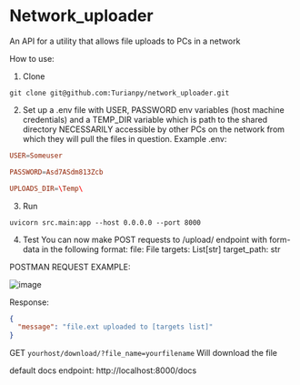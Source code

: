 # Network_uploader
An API for a utility that allows file uploads to PCs in a network

How to use:
1. Clone

```shell
git clone git@github.com:Turianpy/network_uploader.git
```

2. Set up a .env file with USER, PASSWORD env variables (host machine credentials) and a TEMP_DIR variable which is path to the shared directory NECESSARILY accessible by other PCs on the network from which they will pull the files in question. Example .env:
```conf
USER=Someuser

PASSWORD=Asd7ASdm813Zcb

UPLOADS_DIR=\Temp\
```
3. Run
```shell
uvicorn src.main:app --host 0.0.0.0 --port 8000
```
4. Test
You can now make POST requests to /upload/ endpoint with form-data in the following format:
file: File
targets: List[str]
target_path: str

POSTMAN REQUEST EXAMPLE:

![image](https://github.com/Turianpy/network_uploader/assets/111991884/9f7db948-bb70-4954-a35b-e5290dd4c4a1)

Response:

```json
{
  "message": "file.ext uploaded to [targets list]"
}
```

GET `yourhost/download/?file_name=yourfilename` Will download the file

default docs endpoint: http://localhost:8000/docs


